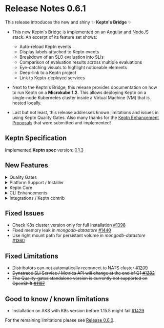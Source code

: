 # Release Notes 0.6.1

This release introduces the new and shiny :sparkles: **Keptn's Bridge** :sparkles:

* This new Keptn's Bridge is implemented on an Angular and NodeJS stack. An excerpt of its feature set shows: 
  * Auto-reload Keptn events 
  * Display labels attached to Keptn events
  * Breakdown of an SLO evaluation into SLIs
  * Comparison of evaluation results across multiple evaluations
  * Eye-catching visuals to highlight noticeable elements
  * Deep-link to a Keptn project
  * Link to Keptn-deployed services

* Next to the Keptn's Bridge, this release provides documentation on how to run Keptn on a **Microkube 1.2**. This allows deploying Keptn on a single-node Kubernetes cluster inside a Virtual Machine (VM) that is hosted locally. 

* Last but not least, this release addresses known limitations and issues in using Keptn Quality Gates. Also many thanks for the [Keptn Enhancement Proposals](https://github.com/keptn/enhancement-proposals) that were submitted and implemented!

## Keptn Specification

Implemented **Keptn spec** version: [0.1.3](https://github.com/keptn/spec/tree/0.1.3)

## New Features

<details><summary>Quality Gates</summary>
<p>

- Return an event with `result=failure` when no SLI-provider is available, but an SLO file is found [#1212](https://github.com/keptn/keptn/issues/1212)
- Consider the test result of functional tests to determine the result of the evaluation [#1380](https://github.com/keptn/keptn/issues/1380)
- Configure SLI provider when `keptn configure monitoring` is executed [#1341](https://github.com/keptn/keptn/issues/1341)
- Retrieve SLIs even if tests fail [#1289](https://github.com/keptn/keptn/issues/1289)

</p>
</details>

<details><summary>Platform Support / Installer</summary>
<p>

- Restarting the NATS cluster requires distributors to reconnect [#1209](https://github.com/keptn/keptn/issues/1209)
- OpenShift support for Keptn quality gates standalone [#1197](https://github.com/keptn/keptn/issues/1197)
- Create *DestinationRule* for exposed services when using Istio [#1408](https://github.com/keptn/keptn/issues/1408)

</p>
</details>


<details><summary>Keptn Core</summary>
<p>

- *jmeter-service:*
  - [KEP 0005](https://github.com/keptn/enhancement-proposals/blob/master/text/0005-deployment-finished-with-deployed-endpointurl.md) - Use deploymentURILocal/deploymentURIPublic instead of guessing the service URL [#1403](https://github.com/keptn/keptn/issues/1403)
- *helm-service:* 
  - Create namespaces on demand and not by default [#1417](https://github.com/keptn/keptn/issues/1417)
  - [KEP 0005](https://github.com/keptn/enhancement-proposals/blob/master/text/0005-deployment-finished-with-deployed-endpointurl.md) - Send deploymentURIPublic and deploymentURILocal after successful deployment [#1417](https://github.com/keptn/keptn/issues/1417)
  - Only wait for deployments contained in Helm release [#1225](https://github.com/keptn/keptn/issues/1225)
- *configuration-service:* 
  - Allow reading files without using git pull [#1396](https://github.com/keptn/keptn/issues/1396)
  - Improve mutex per project [#1395](https://github.com/keptn/keptn/issues/1395)
  - Enhance API call GET `/projects` to return more information [#1394](https://github.com/keptn/keptn/issues/1394)
- API: Allow to set `keptnContext` in events sent to API endpoint [#1355](https://github.com/keptn/keptn/issues/1355)

</p>
</details>

<details><summary>CLI Enhancements</summary>
<p>

- Check if a new CLI version is available once a day [#1190](https://github.com/keptn/keptn/issues/1190)
- Check Keptn and Kubernetes compatibility based on K8s cluster version before installing [#1326](https://github.com/keptn/keptn/issues/1326)

</p>
</details>

<details><summary>Integrations / Keptn contrib</summary>
<p>

- *dynatrace-SLI-service:*
  - Ensure compatibility with new metrics v2 api (/api/v2/metrics/query) [#1282](https://github.com/keptn/keptn/issues/1282)
- *dynatrace-service:*
  - Automatically create custom alert rules [#1265](https://github.com/keptn/keptn/issues/1265)
  - Support of new API for Dashboards [#1358](https://github.com/keptn/keptn/issues/1358)
- *servicenow-service:*
  - servicenow-service supports Keptn 0.6.x in [0.2.0](https://github.com/keptn-contrib/servicenow-service/releases/tag/0.2.0)

</p>
</details>

## Fixed Issues
- Check K8s cluster version only for full installation [#1398](https://github.com/keptn/keptn/issues/1398)
- Fixed memory leak in *mongodb-datastore* [#1440](https://github.com/keptn/keptn/issues/1440)
- Use right mount path for persistant volume in *mongodb-datastore* [#1360](https://github.com/keptn/keptn/issues/1360)

## Fixed Limitations

* ~~Distributors can not automatically reconnect to NATS cluster [#1209](https://github.com/keptn/keptn/issues/1209)~~
* ~~Dynatrace SLI Service / Metrics API will change at the end of Q1 [#1282](https://github.com/keptn/keptn/issues/1282)~~ 
* ~~The Quality-gates standalone version is currently not supported on OpenShift [#1197](https://github.com/keptn/keptn/issues/1197)~~

## Good to know / known limitations
* Installation on AKS with K8s version before 1.15.5 might fail [#1429](https://github.com/keptn/keptn/issues/1429)

For the remaining limitations please see [Release 0.6.0](https://github.com/keptn/keptn/releases/tag/0.6.0). 
